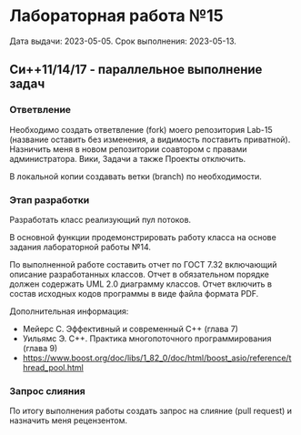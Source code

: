 # Лабораторная работа №15
Дата выдачи: 2023-05-05.
Срок выполнения: 2023-05-13.

## Си++11/14/17 - параллельное выполнение задач

### Ответвление
Необходимо создать ответвление (fork) моего репозитория Lab-15 (название
оставить без изменения, а видимость поставить приватной). Назничить меня в
новом репозитории соавтором с правами администратора. Вики, Задачи а также
Проекты отключить.

В локальной копии создавать ветки (branch) по необходимости.

### Этап разработки
Разработать класс реализующий пул потоков.

В основной функции продемонстрировать работу класса на основе задания 
лабораторной работы №14.

По выполненной работе составить отчет по ГОСТ 7.32 включающий описание 
разработанных классов. Отчет в обязательном порядке должен содержать UML 2.0 
диаграмму классов. Отчет включить в состав исходных кодов программы в виде 
файла формата PDF.

Дополнительная информация:
  * Мейерс С. Эффективный и современный С++ (глава 7)
  * Уильямс Э. C++. Практика многопоточного программирования (глава 9)
  * https://www.boost.org/doc/libs/1_82_0/doc/html/boost_asio/reference/thread_pool.html

### Запрос слияния
По итогу выполнения работы создать запрос на слияние (pull request) 
и назначить меня рецензентом.